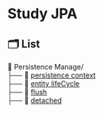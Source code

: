 # Study JPA 

## 🗂️ List
📂 Persistence Manage/
<br>├── 📂 [persistence context](/docs/persistenceManage/persistence-context.md)
<br>├── 📂 [entity lifeCycle](/docs/persistenceManage/entity-lifeCycle.md)
<br>├── 📂 [flush](/docs/persistenceManage/flush.md)
<br>├── 📂 [detached](/docs/persistenceManage/detached.md)

